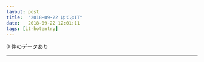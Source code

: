```yaml
---
layout: post
title:  "2018-09-22 はてぶIT"
date:   2018-09-22 12:01:11
tags: [it-hotentry]
---
```

0 件のデータあり

<hr>
